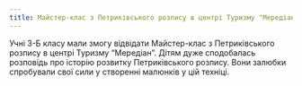 ```yaml
---
title: Майстер-клас з Петриківського розпису в центрі Туризму "Мередіан"
---
```


Учні 3-Б класу мали змогу відвідати Майстер-клас з Петриківського розпису в центрі Туризму “Мередіан”. Дітям дуже сподобалась розповідь про історію розвитку Петриківського розпису. Вони залюбки спробували свої сили у створенні малюнків у цій техніці.

<slideshow id="_/72157648765102230" />
